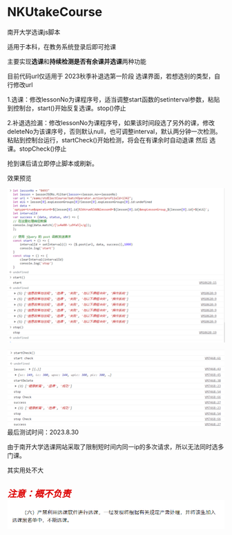 # NKUtakeCourse

南开大学选课js脚本

适用于本科，在教务系统登录后即可抢课

主要实现**选课**和**持续检测是否有余课并选课**两种功能

目前代码url仅适用于 2023秋季补退选第一阶段 选课界面，若想选别的类型，自行修改url

​	1.选课：修改lessonNo为课程序号，适当调整start函数的setinterval参数，粘贴到控制台，start()开始反复选课。stop()停止

​	2.补退选捡漏：修改lessonNo为课程序号，如果该时间段选了另外的课，修改deleteNo为该课序号，否则默认null，也可调整interval，默认两分钟一次检测。粘贴到控制台运行，startCheck()开始检测，将会在有课余时自动退课 然后 选课。stopCheck()停止

抢到课后请立即停止脚本或刷新。

效果预览

![preview](preview.png)

![preview2](preview2.png)
最后测试时间：2023.8.30

由于南开大学选课网站采取了限制短时间内同一ip的多次请求，所以无法同时选多门课。

其实用处不大

## *<font color="#dd0000">注意：概不负责</font>*![attention](attention.png)


